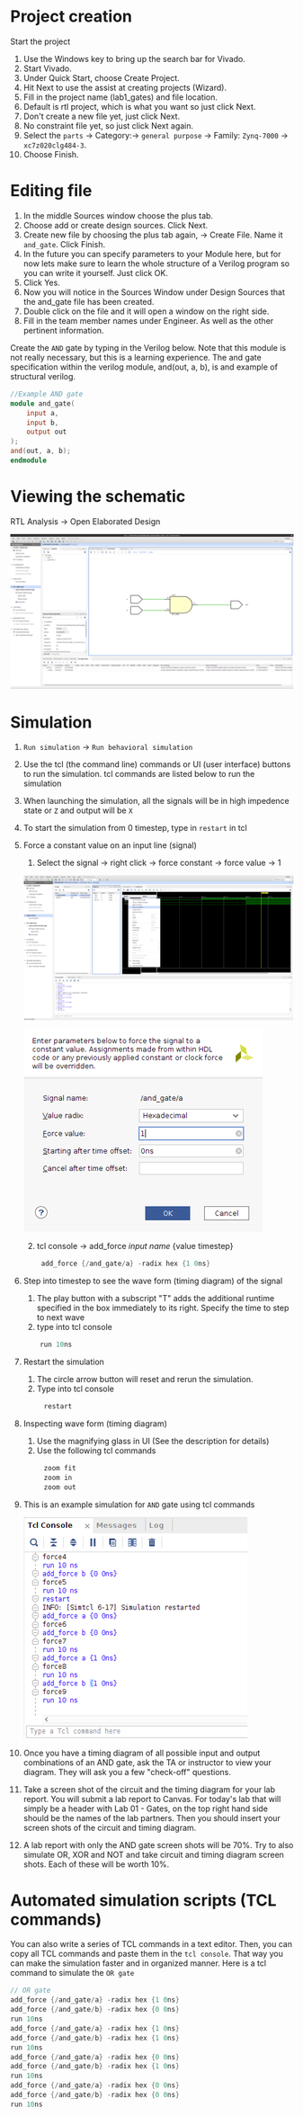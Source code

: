 
# Project creation
Start the project
1. Use the Windows key to bring up the search bar for Vivado.
2. Start Vivado.
3. Under Quick Start, choose Create Project.
4. Hit Next to use the assist at creating projects (Wizard).
5. Fill in the project name (lab1_gates) and file location.
6. Default is rtl project, which is what you want so just click Next.
7. Don't create a new file yet, just click Next.
8. No constraint file yet, so just click Next again.
9. Select the `parts` -> Category:-> `general purpose` -> Family: `Zynq-7000` -> `xc7z020clg484-3`.
10. Choose Finish.

# Editing file
1. In the middle Sources window choose the plus tab.
2. Choose add or create design sources. Click Next.
3. Create new file by choosing the plus tab again, -> Create File. Name it `and_gate`. Click Finish.
4. In the future you can specify parameters to your Module here, but for now lets make sure 
   to learn the whole structure of a Verilog program so you can write it yourself. Just click OK.
5. Click Yes.
6. Now you will notice in the Sources Window under Design Sources that the and_gate file has been created.
7. Double click on the file and it will open a window on the right side.
8. Fill in the team member names under Engineer. As well as the other pertinent information.
    
Create the `AND`  gate by typing in the Verilog below. Note that this module is not really necessary, but this is a learning experience. The and gate specification within the verilog module, and(out, a, b), is and example of structural verilog.

<!--    ## Format -->
 <!--    *gate*(*output*, *input1*, *input2*) -->

```verilog
//Example AND gate
module and_gate(
    input a, 
    input b, 
    output out
);
and(out, a, b);
endmodule
```

# Viewing the schematic
RTL Analysis -> Open Elaborated Design 

![And gate](and_gate_logic.png)
    
# Simulation
1. `Run simulation` -> `Run behavioral simulation`
2. Use the tcl (the command line) commands or UI (user interface) buttons to run the simulation. tcl commands are listed below to run the simulation
3. When launching the simulation, all the signals will be in high impedence state or `Z` and output will be `X`
4. To start the simulation from 0 timestep, type in `restart` in tcl
5. Force a constant value on an input line (signal)

    1) Select the signal -> right click -> force constant -> force value -> 1
   
   ![force constant](rightclick_force_constant.png)

   ![right click](rightclick_input_constant.png)

    2) tcl console -> add_force *input name* {value timestep}
        
       ``` verilog 
        add_force {/and_gate/a} -radix hex {1 0ns} 
        ```
6. Step into timestep to see the wave form (timing diagram) of the signal
   
   1) The play button with a subscript "T" adds the additional runtime specified in the box immediately to its right. Specify the time to step to next wave
   2) type into tcl console
    ```verilog
        run 10ns
    ```

7. Restart the simulation 
   1) The circle arrow  button will reset and rerun the simulation.
   2) Type into tcl console
   ```verilog 
        restart
   ```

8. Inspecting wave form (timing diagram)
   1) Use the magnifying glass in UI (See the description for details)
   2) Use the following tcl commands
   ```verilog
        zoom fit 
        zoom in
        zoom out
   ```
9. This is an example simulation for `AND` gate using tcl commands
    
    ![simulation](tcl_console.png)
    
10. Once you have a timing diagram of all possible input and output combinations of an AND gate, ask the TA or instructor to view your diagram. They will ask you a few "check-off" questions. 
11. Take a screen shot of the circuit and the timing diagram for your lab report. You will submit a lab report to Canvas. For today's lab that will simply be a header with Lab 01 - Gates, on the top right hand side should be the names of the lab partners. Then you should insert your screen shots of the circuit and timing diagram.
12. A lab report with only the AND gate screen shots will be 70%. Try to also simulate OR, XOR and NOT and take circuit and timing diagram screen shots. Each of these will be worth 10%.

# Automated simulation scripts (TCL commands)

You can also write a series of TCL commands in a text editor. Then, you can copy all TCL commands and paste them in the `tcl console`. That way you can make the simulation faster and in organized manner. Here is a tcl command to simulate the `OR gate`
```verilog
// OR gate
add_force {/and_gate/a} -radix hex {1 0ns}
add_force {/and_gate/b} -radix hex {0 0ns}
run 10ns
add_force {/and_gate/a} -radix hex {1 0ns}
add_force {/and_gate/b} -radix hex {1 0ns}
run 10ns
add_force {/and_gate/a} -radix hex {0 0ns}
add_force {/and_gate/b} -radix hex {1 0ns}
run 10ns
add_force {/and_gate/a} -radix hex {0 0ns}
add_force {/and_gate/b} -radix hex {0 0ns}
run 10ns

```
